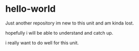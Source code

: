 # hello-world
Just another repository
im new to this unit and am kinda lost.

hopefully i will be able to understand and catch up.

i really want to do well for this unit.
